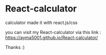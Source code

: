 # React-calculator
calculator made it with react.js/css

you can visit my React-calculator via this link : https://ayma5001.github.io/React-calculator/

Thanks :)
